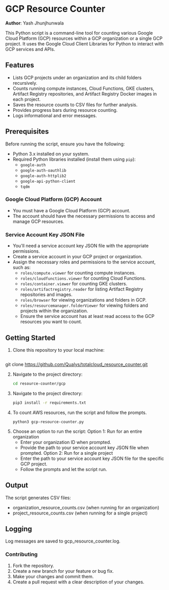 # GCP Resource Counter

**Author**: Yash Jhunjhunwala

This Python script is a command-line tool for counting various Google Cloud Platform (GCP) resources within a GCP organization or a single GCP project. It uses the Google Cloud Client Libraries for Python to interact with GCP services and APIs.

## Features

- Lists GCP projects under an organization and its child folders recursively.
- Counts running compute instances, Cloud Functions, GKE clusters, Artifact Registry repositories, and Artifact Registry Docker images in each project.
- Saves the resource counts to CSV files for further analysis.
- Provides progress bars during resource counting.
- Logs informational and error messages.

## Prerequisites

Before running the script, ensure you have the following:

- Python 3.x installed on your system.
- Required Python libraries installed (install them using `pip`):
  - `google-auth`
  - `google-auth-oauthlib`
  - `google-auth-httplib2`
  - `google-api-python-client`
  - `tqdm`
 
### Google Cloud Platform (GCP) Account

- You must have a Google Cloud Platform (GCP) account.
- The account should have the necessary permissions to access and manage GCP resources.

### Service Account Key JSON File

- You'll need a service account key JSON file with the appropriate permissions.
- Create a service account in your GCP project or organization.
- Assign the necessary roles and permissions to the service account, such as:
  - `roles/compute.viewer` for counting compute instances.
  - `roles/cloudfunctions.viewer` for counting Cloud Functions.
  - `roles/container.viewer` for counting GKE clusters.
  - `roles/artifactregistry.reader` for listing Artifact Registry repositories and images.
  - `roles/browser` for viewing organizations and folders in GCP.
  - `roles/resourcemanager.folderViewer` for viewing folders and projects within the organization.
  - Ensure the service account has at least read access to the GCP resources you want to count.

## Getting Started

1. Clone this repository to your local machine:

   ```bash
  git clone https://github.com/Qualys/totalcloud_resource_counter.git

2. Navigate to the project directory:
   ```bash
   cd resource-counter/gcp

3. Navigate to the project directory:
   ```bash
   pip3 install -r requirements.txt

4. To count AWS resources, run the script and follow the prompts.
   ```shell
   python3 gcp-resource-counter.py

5. Choose an option to run the script:
  Option 1: Run for an entire organization
    - Enter your organization ID when prompted.
    - Provide the path to your service account key JSON file when prompted.
  Option 2: Run for a single project
    - Enter the path to your service account key JSON file for the specific GCP project.
    - Follow the prompts and let the script run.
  
## Output
The script generates CSV files:
 - organization_resource_counts.csv (when running for an organization)
 - project_resource_counts.csv (when running for a single project)

## Logging
Log messages are saved to gcp_resource_counter.log.

### Contributing
1. Fork the repository.
2. Create a new branch for your feature or bug fix.
3. Make your changes and commit them.
4. Create a pull request with a clear description of your changes.
